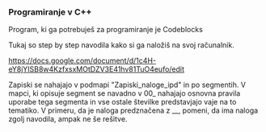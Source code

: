 ### Programiranje v C++

Program, ki ga potrebuješ za programiranje je Codeblocks

Tukaj so step by step navodila kako si ga naložiš na svoj računalnik.


https://docs.google.com/document/d/1c4H-eY8jYISB8w4KzfxsxMOtDZV3E41hv81TuO4eufo/edit

Zapiski se nahajajo v podmapi "Zapiski_naloge_ipd" in po segmentih.
V mapci, ki opisuje segment se navadno v 00_ nahajajo osnovna pravila uporabe tega segmenta in vse ostale številke predstavjajo vaje na to tematiko. V primeru, da je naloga predznačena z __, pomeni, da ima naloga zgolj navodila, ampak ne še rešitve.
